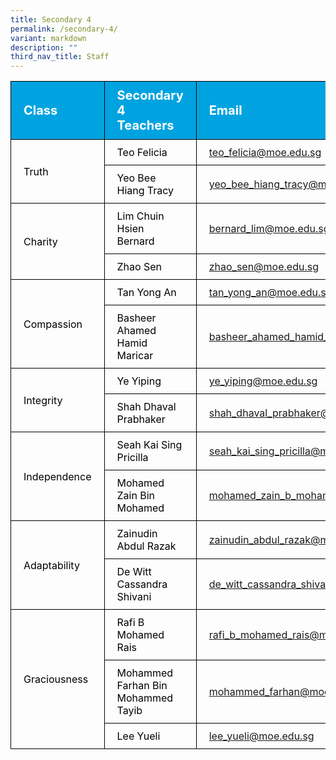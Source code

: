 ```yaml
---
title: Secondary 4
permalink: /secondary-4/
variant: markdown
description: ""
third_nav_title: Staff
---
```

<table>
<tbody>
			<tr style="background-color: #00A3E0">
					<th style="color: #FFFFFF; font-size: 20px; border: 1px solid black;padding: 10px 20px; text-align: left;">Class</th>
					<th style="color: #FFFFFF; font-size: 20px; border: 1px solid black;padding: 10px 20px; text-align: left;">Secondary 4 Teachers</th>
          <th style="color: #FFFFFF; font-size: 20px; border: 1px solid black;padding: 10px 20px; text-align: left;">Email</th>
			</tr>
			<tr>
					<td style="color: black; font-size: 16px; vertical-align: middle; border: 1px solid black;padding: 10px 20px;" rowspan="2">Truth</td>
					<td style="color: black; font-size: 16px; border: 1px solid black;padding: 10px 20px;">Teo Felicia</td>
          <td style="font-size: 16px; border: 1px solid black;padding: 10px 20px;"><a href="mailto:teo_felicia@moe.edu.sg">teo_felicia@moe.edu.sg</a></td>
			</tr>
      <tr>
					<td style="color: black; font-size: 16px; border: 1px solid black;padding: 10px 20px;">Yeo Bee Hiang Tracy</td>
          <td style="font-size: 16px; border: 1px solid black;padding: 10px 20px;"><a href="mailto:yeo_bee_hiang_tracy@moe.edu.sg">yeo_bee_hiang_tracy@moe.edu.sg</a></td>
			</tr>  
			<tr>
					<td style="color: black; font-size: 16px; vertical-align: middle; border: 1px solid black;padding: 10px 20px;" rowspan="2">Charity</td>
					<td style="color: black; font-size: 16px; border: 1px solid black;padding: 10px 20px;">Lim Chuin Hsien Bernard</td>
          <td style="font-size: 16px; border: 1px solid black;padding: 10px 20px;"><a href="mailto:bernard_lim@moe.edu.sg">bernard_lim@moe.edu.sg</a></td>
			</tr>
      <tr>
					<td style="color: black; font-size: 16px; border: 1px solid black;padding: 10px 20px;">Zhao Sen</td>
          <td style="font-size: 16px; border: 1px solid black;padding: 10px 20px;"><a href="mailto:zhao_sen@moe.edu.sg">zhao_sen@moe.edu.sg</a></td>
			</tr>
  			<tr>
					<td style="color: black; font-size: 16px; vertical-align: middle; border: 1px solid black;padding: 10px 20px;" rowspan="2">Compassion</td>
					<td style="color: black; font-size: 16px; border: 1px solid black;padding: 10px 20px;">Tan Yong An</td>
          <td style="font-size: 16px; border: 1px solid black;padding: 10px 20px;"><a href="mailto:tan_yong_an@moe.edu.sg">tan_yong_an@moe.edu.sg</a></td>
			</tr>
      <tr>
					<td style="color: black; font-size: 16px; border: 1px solid black;padding: 10px 20px;">Basheer Ahamed Hamid Maricar</td>
          <td style="font-size: 16px; border: 1px solid black;padding: 10px 20px;"><a href="mailto:basheer_ahamed_hamid_maricar@moe.edu.sg">basheer_ahamed_hamid_maricar@moe.edu.sg</a></td>
			</tr>
  		<tr>
					<td style="color: black; font-size: 16px; vertical-align: middle; border: 1px solid black;padding: 10px 20px;" rowspan="2">Integrity</td>
					<td style="color: black; font-size: 16px; border: 1px solid black;padding: 10px 20px;">Ye Yiping</td>
          <td style="font-size: 16px; border: 1px solid black;padding: 10px 20px;"><a href="mailto:ye_yiping@moe.edu.sg">ye_yiping@moe.edu.sg</a></td>
			</tr>
      <tr>
					<td style="color: black; font-size: 16px; border: 1px solid black;padding: 10px 20px;">Shah Dhaval Prabhaker</td>
          <td style="font-size: 16px; border: 1px solid black;padding: 10px 20px;"><a href="mailto:shah_dhaval_prabhaker@moe.edu.sg">shah_dhaval_prabhaker@moe.edu.sg</a></td>
			</tr>
  			<tr>
					<td style="color: black; font-size: 16px; vertical-align: middle; border: 1px solid black;padding: 10px 20px;" rowspan="2">Independence</td>
					<td style="color: black; font-size: 16px; border: 1px solid black;padding: 10px 20px;">Seah Kai Sing Pricilla</td>
          <td style="font-size: 16px; border: 1px solid black;padding: 10px 20px;"><a href="mailto:seah_kai_sing_pricilla@moe.edu.sg">seah_kai_sing_pricilla@moe.edu.sg</a></td>
			</tr>
      <tr>
					<td style="color: black; font-size: 16px; border: 1px solid black;padding: 10px 20px;">Mohamed Zain Bin Mohamed</td>
          <td style="font-size: 16px; border: 1px solid black;padding: 10px 20px;"><a href="mailto:mohamed_zain_b_mohamed@moe.edu.sg">mohamed_zain_b_mohamed@moe.edu.sg</a></td>
			</tr>
  			<tr>
					<td style="color: black; font-size: 16px; vertical-align: middle; border: 1px solid black;padding: 10px 20px;" rowspan="2">Adaptability</td>
					<td style="color: black; font-size: 16px; border: 1px solid black;padding: 10px 20px;">Zainudin Abdul Razak</td>
          <td style="font-size: 16px; border: 1px solid black;padding: 10px 20px;"><a href="mailto:zainudin_abdul_razak@moe.edu.sg">zainudin_abdul_razak@moe.edu.sg</a></td>
			</tr>
      <tr>
					<td style="color: black; font-size: 16px; border: 1px solid black;padding: 10px 20px;">De Witt Cassandra Shivani</td>
          <td style="font-size: 16px; border: 1px solid black;padding: 10px 20px;"><a href="mailto:de_witt_cassandra_shivani@moe.edu.sg">de_witt_cassandra_shivani@moe.edu.sg</a></td>
			</tr>
  			<tr>
					<td style="color: black; font-size: 16px; vertical-align: middle; border: 1px solid black;padding: 10px 20px;" rowspan="3">Graciousness</td>
					<td style="color: black; font-size: 16px; border: 1px solid black;padding: 10px 20px;">Rafi B Mohamed Rais</td>
          <td style="font-size: 16px; border: 1px solid black;padding: 10px 20px;"><a href="mailto:rafi_b_mohamed_rais@moe.edu.sg">rafi_b_mohamed_rais@moe.edu.sg</a></td>
			</tr>
      <tr>
					<td style="color: black; font-size: 16px; border: 1px solid black;padding: 10px 20px;">Mohammed Farhan Bin Mohammed Tayib</td>
          <td style="font-size: 16px; border: 1px solid black;padding: 10px 20px;"><a href="mailto:mohammed_farhan@moe.edu.sg">mohammed_farhan@moe.edu.sg</a></td>
			</tr>
      <tr>
					<td style="color: black; font-size: 16px; border: 1px solid black;padding: 10px 20px;">Lee Yueli</td>
          <td style="font-size: 16px; border: 1px solid black;padding: 10px 20px;"><a href="mailto:lee_yueli@moe.edu.sg">lee_yueli@moe.edu.sg</a></td>
			</tr>
			
</tbody>
</table>